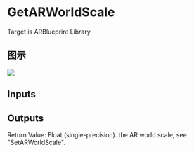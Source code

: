 # GetARWorldScale

Target is ARBlueprint Library

## 图示

![]($-20221218-17560375.png)

## Inputs

## Outputs

Return Value: Float (single-precision). the AR world scale, see "SetARWorldScale".

